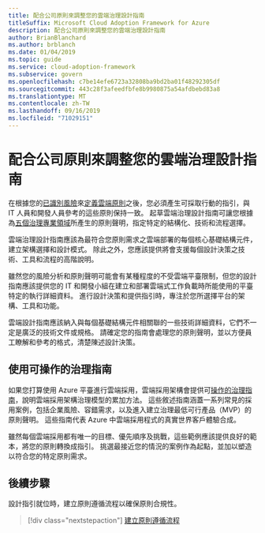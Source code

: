 ```yaml
---
title: 配合公司原則來調整您的雲端治理設計指南
titleSuffix: Microsoft Cloud Adoption Framework for Azure
description: 配合公司原則來調整您的雲端治理設計指南
author: BrianBlanchard
ms.author: brblanch
ms.date: 01/04/2019
ms.topic: guide
ms.service: cloud-adoption-framework
ms.subservice: govern
ms.openlocfilehash: c7be14efe6723a32808ba9bd2ba01f48292305df
ms.sourcegitcommit: 443c28f3afeedfbfe8b9980875a54afdbebd83a8
ms.translationtype: MT
ms.contentlocale: zh-TW
ms.lasthandoff: 09/16/2019
ms.locfileid: "71029151"
---
```

<!---
I've established policies. How to help developers adopt these policies?
Draft an architecture design guide.

[Aspirational statement] If you're using Azure, you can use one of ours as a starting point. The choose one of the following 6 as a starting point and mold it to fit your policies.
--->

# <a name="align-your-cloud-governance-design-guide-with-corporate-policy"></a>配合公司原則來調整您的雲端治理設計指南

在根據您的[已識別風險](./business-risk.md)來[定義雲端原則](./policy-definition.md)之後，您必須產生可採取行動的指引，與 IT 人員和開發人員參考的這些原則保持一致。 起草雲端治理設計指南可讓您根據為[五個治理專業領域](../governance-disciplines.md)所產生的原則聲明，指定特定的結構化、技術和流程選擇。

雲端治理設計指南應該為最符合您原則需求之雲端部署的每個核心基礎結構元件，建立架構選擇和設計模式。 除此之外，您應該提供將會支援每個設計決策之技術、工具和流程的高階說明。

雖然您的風險分析和原則聲明可能會有某種程度的不受雲端平臺限制，但您的設計指南應該提供您的 IT 和開發小組在建立和部署雲端式工作負載時所能使用的平臺特定的執行詳細資料。 進行設計決策和提供指引時，專注於您所選擇平台的架構、工具和功能。

雲端設計指南應該納入與每個基礎結構元件相關聯的一些技術詳細資料，它們不一定是廣泛的技術文件或規格。 請確定您的指南會處理您的原則聲明，並以方便員工瞭解和參考的格式，清楚陳述設計決策。

<!-- markdownlint-enable MD033 -->

## <a name="using-the-actionable-governance-guides"></a>使用可操作的治理指南

如果您打算使用 Azure 平臺進行雲端採用，雲端採用架構會提供可[操作的治理指南](../guides/index.md)，說明雲端採用架構治理模型的累加方法。 這些敘述指南涵蓋一系列常見的採用案例，包括企業風險、容錯需求，以及進入建立治理最低可行產品（MVP）的原則聲明。 這些指南代表 Azure 中雲端採用程式的真實世界客戶體驗合成。

雖然每個雲端採用都有唯一的目標、優先順序及挑戰，這些範例應該提供良好的範本，將您的原則轉換成指引。 挑選最接近您的情況的案例作為起點，並加以塑造以符合您的特定原則需求。

## <a name="next-steps"></a>後續步驟

設計指引就位時，建立原則遵循流程以確保原則合規性。

> [!div class="nextstepaction"]
> [建立原則遵循流程](./processes.md)
